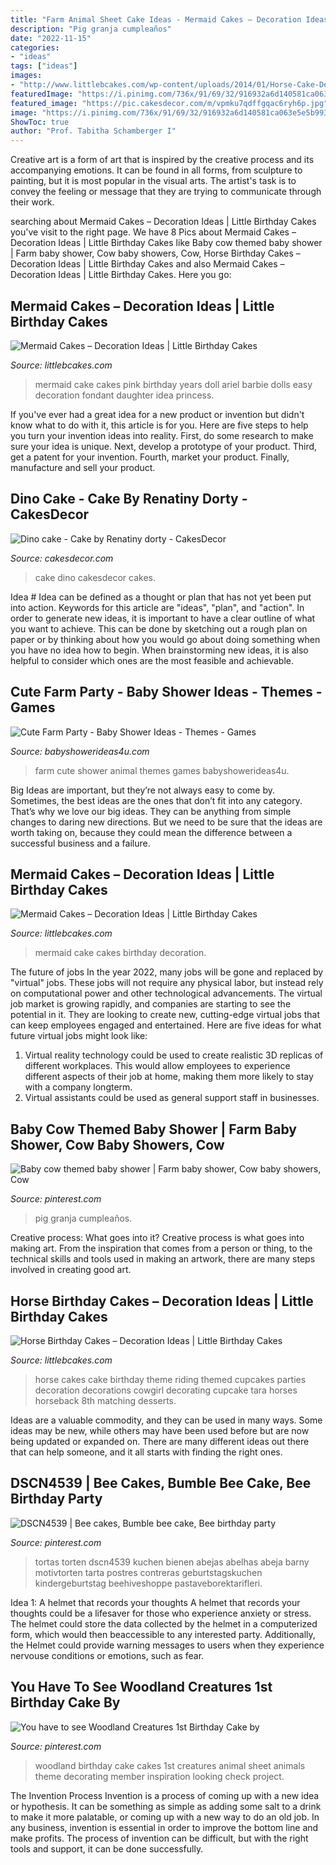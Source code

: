 ```yaml
---
title: "Farm Animal Sheet Cake Ideas - Mermaid Cakes – Decoration Ideas"
description: "Pig granja cumpleaños"
date: "2022-11-15"
categories:
- "ideas"
tags: ["ideas"]
images:
- "http://www.littlebcakes.com/wp-content/uploads/2014/01/Horse-Cake-Decorations.jpg"
featuredImage: "https://i.pinimg.com/736x/91/69/32/916932a6d140581ca063e5e5b993cd1d.jpg"
featured_image: "https://pic.cakesdecor.com/m/vpmku7qdffgqac6ryh6p.jpg"
image: "https://i.pinimg.com/736x/91/69/32/916932a6d140581ca063e5e5b993cd1d.jpg"
ShowToc: true
author: "Prof. Tabitha Schamberger I"
---
```



Creative art is a form of art that is inspired by the creative process and its accompanying emotions. It can be found in all forms, from sculpture to painting, but it is most popular in the visual arts. The artist's task is to convey the feeling or message that they are trying to communicate through their work.

	

		
searching about Mermaid Cakes – Decoration Ideas | Little Birthday Cakes you've visit to the right page. We have 8 Pics about Mermaid Cakes – Decoration Ideas | Little Birthday Cakes like Baby cow themed baby shower | Farm baby shower, Cow baby showers, Cow, Horse Birthday Cakes – Decoration Ideas | Little Birthday Cakes and also Mermaid Cakes – Decoration Ideas | Little Birthday Cakes. Here you go:
		
    
## Mermaid Cakes – Decoration Ideas | Little Birthday Cakes

<img loading=lazy src="http://www.littlebcakes.com/wp-content/uploads/2013/08/Mermaid-Cake-Ideas.jpg" onerror="this.onerror=null;this.src='https://tse3.mm.bing.net/th?id=OIP.uZzFufLIVdEMJ0tIPjPCWwHaJT&amp;pid=15.1';" alt="Mermaid Cakes – Decoration Ideas | Little Birthday Cakes">

_Source: littlebcakes.com_

>mermaid cake cakes pink birthday years doll ariel barbie dolls easy decoration fondant daughter idea princess. 

	

If you've ever had a great idea for a new product or invention but didn't know what to do with it, this article is for you. Here are five steps to help you turn your invention ideas into reality. First, do some research to make sure your idea is unique. Next, develop a prototype of your product. Third, get a patent for your invention. Fourth, market your product. Finally, manufacture and sell your product.

    
## Dino Cake - Cake By Renatiny Dorty - CakesDecor

<img loading=lazy src="https://pic.cakesdecor.com/m/vpmku7qdffgqac6ryh6p.jpg" onerror="this.onerror=null;this.src='https://tse2.mm.bing.net/th?id=OIP.tiJE-9YDbQJXmoND5zbHhAHaKD&amp;pid=15.1';" alt="Dino cake - Cake by Renatiny dorty - CakesDecor">

_Source: cakesdecor.com_

>cake dino cakesdecor cakes. 

	

Idea #
Idea can be defined as a thought or plan that has not yet been put into action. Keywords for this article are "ideas", "plan", and "action". In order to generate new ideas, it is important to have a clear outline of what you want to achieve. This can be done by sketching out a rough plan on paper or by thinking about how you would go about doing something when you have no idea how to begin. When brainstorming new ideas, it is also helpful to consider which ones are the most feasible and achievable.

    
## Cute Farm Party - Baby Shower Ideas - Themes - Games

<img loading=lazy src="http://www.babyshowerideas4u.com/wp-content/uploads/2014/07/IMG_2125-2E-711x1024.jpg" onerror="this.onerror=null;this.src='https://tse3.mm.bing.net/th?id=OIP.99geM_CCOPgqaxP7UgYilwHaKq&amp;pid=15.1';" alt="Cute Farm Party - Baby Shower Ideas - Themes - Games">

_Source: babyshowerideas4u.com_

>farm cute shower animal themes games babyshowerideas4u. 

	

Big Ideas are important, but they’re not always easy to come by. Sometimes, the best ideas are the ones that don’t fit into any category. That’s why we love our big ideas. They can be anything from simple changes to daring new directions. But we need to be sure that the ideas are worth taking on, because they could mean the difference between a successful business and a failure.

    
## Mermaid Cakes – Decoration Ideas | Little Birthday Cakes

<img loading=lazy src="http://www.littlebcakes.com/wp-content/uploads/2013/08/Mermaid-Cake-Pictures.jpg" onerror="this.onerror=null;this.src='https://tse1.mm.bing.net/th?id=OIP.hxO-fJGXpnZM9GzFNSWlKgHaKk&amp;pid=15.1';" alt="Mermaid Cakes – Decoration Ideas | Little Birthday Cakes">

_Source: littlebcakes.com_

>mermaid cake cakes birthday decoration. 

	

The future of jobs
In the year 2022, many jobs will be gone and replaced by "virtual" jobs. These jobs will not require any physical labor, but instead rely on computational power and other technological advancements. The virtual job market is growing rapidly, and companies are starting to see the potential in it. They are looking to create new, cutting-edge virtual jobs that can keep employees engaged and entertained. Here are five ideas for what future virtual jobs might look like: 
1. Virtual reality technology could be used to create realistic 3D replicas of different workplaces. This would allow employees to experience different aspects of their job at home, making them more likely to stay with a company longterm. 
2. Virtual assistants could be used as general support staff in businesses.

    
## Baby Cow Themed Baby Shower | Farm Baby Shower, Cow Baby Showers, Cow

<img loading=lazy src="https://i.pinimg.com/736x/91/69/32/916932a6d140581ca063e5e5b993cd1d.jpg" onerror="this.onerror=null;this.src='https://tse1.mm.bing.net/th?id=OIP.kdNeHJjML8YrlIjHQwMhuQHaNK&amp;pid=15.1';" alt="Baby cow themed baby shower | Farm baby shower, Cow baby showers, Cow">

_Source: pinterest.com_

>pig granja cumpleaños. 

	

Creative process: What goes into it?
Creative process is what goes into making art. From the inspiration that comes from a person or thing, to the technical skills and tools used in making an artwork, there are many steps involved in creating good art.

    
## Horse Birthday Cakes – Decoration Ideas | Little Birthday Cakes

<img loading=lazy src="http://www.littlebcakes.com/wp-content/uploads/2014/01/Horse-Cake-Decorations.jpg" onerror="this.onerror=null;this.src='https://tse2.mm.bing.net/th?id=OIP.4Ac7tCyMWtoXCQ7ok_iQRQHaKV&amp;pid=15.1';" alt="Horse Birthday Cakes – Decoration Ideas | Little Birthday Cakes">

_Source: littlebcakes.com_

>horse cakes cake birthday theme riding themed cupcakes parties decoration decorations cowgirl decorating cupcake tara horses horseback 8th matching desserts. 

	

Ideas are a valuable commodity, and they can be used in many ways. Some ideas may be new, while others may have been used before but are now being updated or expanded on. There are many different ideas out there that can help someone, and it all starts with finding the right ones.

    
## DSCN4539 | Bee Cakes, Bumble Bee Cake, Bee Birthday Party

<img loading=lazy src="https://i.pinimg.com/736x/0f/94/5c/0f945c441fac9ece6e73d28cdbba998a--bee-birthday-cake-bumble-bee-birthday.jpg" onerror="this.onerror=null;this.src='https://tse2.mm.bing.net/th?id=OIP.Xg9hSym-vv2vvFcXo7v8fwHaJ4&amp;pid=15.1';" alt="DSCN4539 | Bee cakes, Bumble bee cake, Bee birthday party">

_Source: pinterest.com_

>tortas torten dscn4539 kuchen bienen abejas abelhas abeja barny motivtorten tarta postres contreras geburtstagskuchen kindergeburtstag beehiveshoppe pastaveborektarifleri. 

	

Idea 1: A helmet that records your thoughts
A helmet that records your thoughts could be a lifesaver for those who experience anxiety or stress. The helmet could store the data collected by the helmet in a computerized form, which would then beaccessible to any interested party. Additionally, the Helmet could provide warning messages to users when they experience nervouse conditions or emotions, such as fear.

    
## You Have To See Woodland Creatures 1st Birthday Cake By

<img loading=lazy src="https://i.pinimg.com/736x/f5/2e/75/f52e751ef16b1d00ae001538d28ef42a--st-birthday-cakes-woodland-creatures.jpg" onerror="this.onerror=null;this.src='https://tse2.mm.bing.net/th?id=OIP.33vKXV5iO7FZz9XrJ1i70QHaFj&amp;pid=15.1';" alt="You have to see Woodland Creatures 1st Birthday Cake by">

_Source: pinterest.com_

>woodland birthday cake cakes 1st creatures animal sheet animals theme decorating member inspiration looking check project. 

	

The Invention Process
Invention is a process of coming up with a new idea or hypothesis. It can be something as simple as adding some salt to a drink to make it more palatable, or coming up with a new way to do an old job. In any business, invention is essential in order to improve the bottom line and make profits. The process of invention can be difficult, but with the right tools and support, it can be done successfully.

